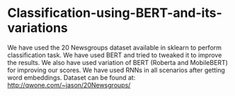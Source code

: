 # Classification-using-BERT-and-its-variations
We have used the 20 Newsgroups dataset available in sklearn to perform classification task.
We have used BERT and tried to tweaked it to improve the results. We also have used variation of BERT (Roberta and MobileBERT) for improving our scores. 
We have used RNNs in all scenarios after getting word embeddings.
Dataset can be found at: http://qwone.com/~jason/20Newsgroups/
